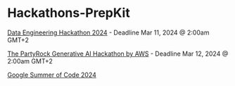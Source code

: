 # Hackathons-PrepKit

[Data Engineering Hackathon 2024](https://hack2skill.com/hack/informatica-deh-2024) - Deadline Mar 11, 2024 @ 2:00am GMT+2

[The PartyRock Generative AI Hackathon by AWS](https://awspartyrockhackathon.devpost.com/) - Deadline Mar 12, 2024 @ 2:00am GMT+2 

[Google Summer of Code 2024](https://ellak.gr/wiki/index.php?title=Google_Summer_of_Code_2024_proposed_ideas)
